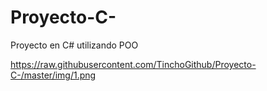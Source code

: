 # Proyecto-C-
Proyecto en C# utilizando POO

https://raw.githubusercontent.com/TinchoGithub/Proyecto-C-/master/img/1.png

